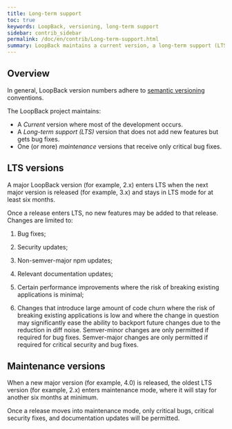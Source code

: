 ```yaml
---
title: Long-term support
toc: true
keywords: LoopBack, versioning, long-term support
sidebar: contrib_sidebar
permalink: /doc/en/contrib/Long-term-support.html
summary: LoopBack maintains a current version, a long-term support (LTS) version, and a maintenance version.
---
```

## Overview
In general, LoopBack version numbers adhere to [semantic versioning](http://semver.org/) conventions.

The LoopBack project maintains:

- A _Current_ version where most of the development occurs.
- A _Long-term support (LTS)_ version that does not add new features but gets bug fixes.
- One (or more) _maintenance_ versions that receive only critical bug fixes.

## LTS versions

A major LoopBack version (for example, 2.x) enters LTS when the next major version is
released (for example, 3.x) and stays in LTS mode for at least six months.

Once a release enters LTS, no new features may be added to that release.
Changes are limited to:

1. Bug fixes;

2. Security updates;

3. Non-semver-major npm updates;

4. Relevant documentation updates;

5. Certain performance improvements where the risk of breaking existing
 applications is minimal;

6. Changes that introduce large amount of code churn where the risk of breaking
 existing applications is low and where the change in question may significantly
 ease the ability to backport future changes due to the reduction in diff noise.
 Semver-minor changes are only permitted if required for bug fixes. Semver-major
 changes are only permitted if required for critical security and bug fixes.

## Maintenance versions

When a new major version (for example, 4.0) is released, the oldest LTS version (for example, 2.x) enters maintenance mode, where it will stay for another six months at
minimum.

Once a release moves into maintenance mode, only critical bugs, critical
security fixes, and documentation updates will be permitted.
